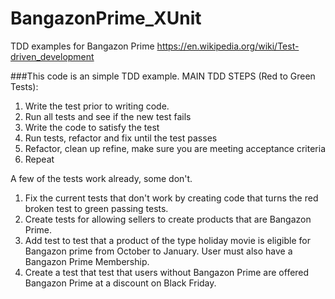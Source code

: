 # BangazonPrime_XUnit
TDD examples for Bangazon Prime
https://en.wikipedia.org/wiki/Test-driven_development

###This code is an simple TDD example. 
MAIN TDD STEPS (Red to Green Tests):
   1. Write the test prior to writing code.
   2. Run all tests and see if the new test fails
   3. Write the code to satisfy the test
   4. Run tests, refactor and fix until the test passes
   5. Refactor, clean up refine, make sure you are meeting acceptance criteria
   6. Repeat 

A few of the tests work already, some don't.

1. Fix the current tests that don't work by creating code that turns the red broken test to green passing tests. 
2. Create tests for allowing sellers to create products that are Bangazon Prime.
3. Add test to test that a product of the type holiday movie is eligible for Bangazon prime from October to January. User must also have a 
   Bangazon Prime Membership.
4. Create a test that test that users without Bangazon Prime are offered Bangazon Prime at a discount on Black Friday.   
   


